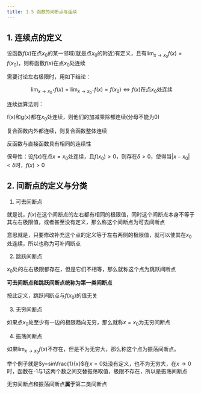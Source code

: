 ```yaml
---
title: 1.5 函数的间断点与连续
---
```


## 1. 连续点的定义

设函数$f(x)$在点$x_0$的某一邻域(就是点$x_0$的附近)有定义，且有$\lim_{x\to x_0}f(x)=f(x_0)$，则称函数$f(x)$在点$x_0$处连续

需要讨论左右极限时，用如下结论：

$$\lim_{x\to x_0^+}f(x)=\lim_{x\to x_0^-}f(x)=f(x_0)\Leftrightarrow f(x)\text{在点}x_0\text{处连续}$$

连续运算法则：

f(x)和g(x)都在$x_0$处连续，则他们的加减乘除都连续(分母不能为0)

复合函数内外都连续，则复合函数整体连续

反函数与直接函数具有相同的连续性

保号性：设$f(x)$在点$x=x_0$处连续，且$f(x_0)>0$，则存在$\delta>0$，使得当$|x-x_0|<\delta$时，$f(x)>0$

## 2. 间断点的定义与分类

1. 可去间断点

就是说，$f(x)$在这个间断点的左右都有相同的极限值，同时这个间断点本身不等于其左右极限值，或者甚至没有定义，那么称这个间断点为可去间断点

意思就是，只要修改补充这个点的定义等于左右两侧的极限值，就可以使其在$x_0$处连续，所以也称为可补间断点

2. 跳跃间断点

$x_0$处的左右极限都存在，但是它们不相等，那么就称这个点为跳跃间断点

**可去间断点和跳跃间断点统称为第一类间断点**

按此定义，跳跃间断点与$f(x_0)$的值无关

3. 无穷间断点

如果点$x_0$处至少有一边的极限趋向无穷，那么就称$x=x_0$为无穷间断点

4. 振荡间断点

如果$\lim_{x\to x_0}f(x)$不存在，但是不为无穷大，那么称这个点为振荡间断点。

举个例子就是$y=sin\frac{1}{x}$在$x=0$处没有定义，也不为无穷大，在$x\to 0$时，函数在-1与1这两个数之间交替振荡取值，极限不存在，所以是振荡间断点

无穷间断点和振荡间断点**属于**第二类间断点

